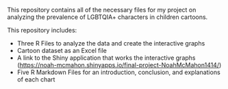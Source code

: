 This repository contains all of the necessary files for my project on analyzing the prevalence of LGBTQIA+ characters in children cartoons.

This repository includes:
- Three R Files to analyze the data and create the interactive graphs
- Cartoon dataset as an Excel file
- A link to the Shiny application that works the interactive graphs (https://noah-mcmahon.shinyapps.io/final-project-NoahMcMahon1414/)
- Five R Markdown Files for an introduction, conclusion, and explanations of each chart

